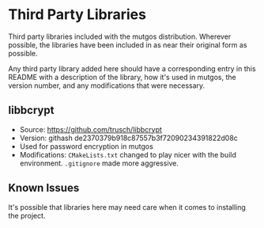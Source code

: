 Third Party Libraries
=====================
Third party libraries included with the mutgos distribution. Wherever possible, the libraries have been included in as near their original form as possible.

Any third party library added here should have a corresponding entry in this README with a description of the library, how it's used in mutgos, the version number, and any modifications that were necessary.

libbcrypt
---------
 * Source: https://github.com/trusch/libbcrypt
 * Version: githash de2370379b918c87557b3f72090234391822d08c
 * Used for password encryption in mutgos
 * Modifications: `CMakeLists.txt` changed to play nicer with the build environment. `.gitignore` made more aggressive.


Known Issues
------------
It's possible that libraries here may need care when it comes to installing the project.